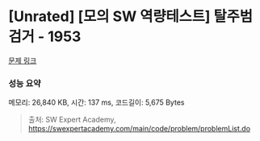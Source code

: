 # [Unrated] [모의 SW 역량테스트] 탈주범 검거 - 1953 

[문제 링크](https://swexpertacademy.com/main/code/problem/problemDetail.do?contestProbId=AV5PpLlKAQ4DFAUq) 

### 성능 요약

메모리: 26,840 KB, 시간: 137 ms, 코드길이: 5,675 Bytes



> 출처: SW Expert Academy, https://swexpertacademy.com/main/code/problem/problemList.do